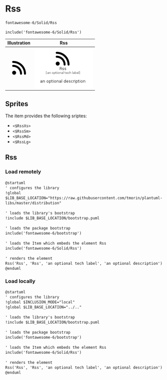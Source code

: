 # Rss


```text
fontawesome-6/Solid/Rss
```

```text
include('fontawesome-6/Solid/Rss')
```



| Illustration | Rss |
| :---: | :---: |
| ![illustration for Illustration](../../fontawesome-6/Solid/Rss.png) | ![illustration for Rss](../../fontawesome-6/Solid/Rss.Local.png) |



## Sprites
The item provides the following sriptes:

- `<$RssXs>`
- `<$RssSm>`
- `<$RssMd>`
- `<$RssLg>`





## Rss

### Load remotely
```plantuml
@startuml
' configures the library
!global $LIB_BASE_LOCATION="https://raw.githubusercontent.com/tmorin/plantuml-libs/master/distribution"

' loads the library's bootstrap
!include $LIB_BASE_LOCATION/bootstrap.puml

' loads the package bootstrap
include('fontawesome-6/bootstrap')

' loads the Item which embeds the element Rss
include('fontawesome-6/Solid/Rss')

' renders the element
Rss('Rss', 'Rss', 'an optional tech label', 'an optional description')
@enduml
```

### Load locally
```plantuml
@startuml
' configures the library
!global $INCLUSION_MODE="local"
!global $LIB_BASE_LOCATION="../.."

' loads the library's bootstrap
!include $LIB_BASE_LOCATION/bootstrap.puml

' loads the package bootstrap
include('fontawesome-6/bootstrap')

' loads the Item which embeds the element Rss
include('fontawesome-6/Solid/Rss')

' renders the element
Rss('Rss', 'Rss', 'an optional tech label', 'an optional description')
@enduml
```

